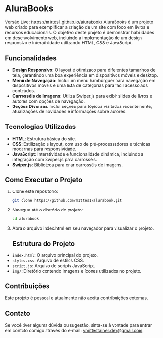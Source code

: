# AluraBooks
Versão Live: https://m1ttes1.github.io/alurabook/
AluraBooks é um projeto web criado para exemplificar a criação de um site com foco em livros e recursos educacionais. O objetivo deste projeto é demonstrar habilidades em desenvolvimento web, incluindo a implementação de um design responsivo e interatividade utilizando HTML, CSS e JavaScript.

## Funcionalidades

- **Design Responsivo**: O layout é otimizado para diferentes tamanhos de tela, garantindo uma boa experiência em dispositivos móveis e desktop.
- **Menu de Navegação**: Inclui um menu hambúrguer para navegação em dispositivos móveis e uma lista de categorias para fácil acesso aos conteúdos.
- **Carrosséis de Imagens**: Utiliza Swiper.js para exibir slides de livros e autores com opções de navegação.
- **Seções Diversas**: Inclui seções para tópicos visitados recentemente, atualizações de novidades e informações sobre autores.

## Tecnologias Utilizadas

- **HTML**: Estrutura básica do site.
- **CSS**: Estilização e layout, com uso de pré-processadores e técnicas modernas para responsividade.
- **JavaScript**: Interatividade e funcionalidade dinâmica, incluindo a integração com Swiper.js para carrosséis.
- **Swiper.js**: Biblioteca para criar carrosséis de imagens.

## Como Executar o Projeto

1. Clone este repositório:
   ```bash
   git clone https://github.com/m1ttes1/alurabook.git

2. Navegue até o diretório do projeto:
   ```bash
   cd alurabook
3. Abra o arquivo index.html em seu navegador para visualizar o projeto.

   ## Estrutura do Projeto

- `index.html`: O arquivo principal do projeto.
- `styles.css`: Arquivo de estilos CSS.
- `script.js`: Arquivo de scripts JavaScript.
- `img/`: Diretório contendo imagens e ícones utilizados no projeto.

## Contribuições

Este projeto é pessoal e atualmente não aceita contribuições externas.

## Contato

Se você tiver alguma dúvida ou sugestão, sinta-se à vontade para entrar em contato comigo através do e-mail: vmittestainer.dev@gmail.com.
